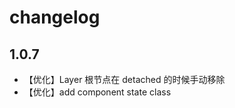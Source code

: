 changelog
=========

1.0.7
------
+ 【优化】Layer 根节点在 detached 的时候手动移除
+ 【优化】add component state class
